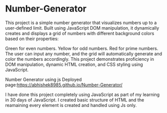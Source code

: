 # Number-Generator
This project is a simple number generator that visualizes numbers up to a user-defined limit. Built using JavaScript DOM manipulation, it dynamically creates and displays a grid of numbers with different background colors based on their properties:

Green for even numbers.
Yellow for odd numbers.
Red for prime numbers.
The user can input any number, and the grid will automatically generate and color the numbers accordingly. This project demonstrates proficiency in DOM manipulation, dynamic HTML creation, and CSS styling using JavaScript.

Number Generator using js
Deployed page:https://abhishek8985.github.io/Number-Generator/

I have done this project completely using JavaScript as part of my learning in 30 days of JavaScript.
I created basic structure of HTML and the reamaining every element is created and handled using Js only.
